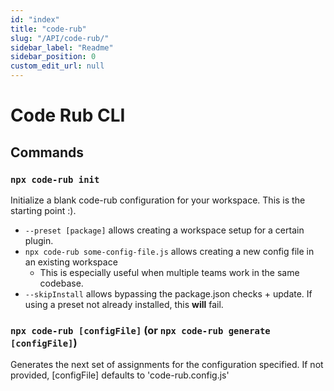 ```yaml
---
id: "index"
title: "code-rub"
slug: "/API/code-rub/"
sidebar_label: "Readme"
sidebar_position: 0
custom_edit_url: null
---
```


# Code Rub CLI

## Commands

### `npx code-rub init`

Initialize a blank code-rub configuration for your workspace. This is the starting point :).

- `--preset [package]` allows creating a workspace setup for a certain plugin.
- `npx code-rub some-config-file.js` allows creating a new config file in an existing workspace
  - This is especially useful when multiple teams work in the same codebase.
- `--skipInstall` allows bypassing the package.json checks + update. If using a preset not already installed, this **will** fail.

### `npx code-rub [configFile]` (or `npx code-rub generate [configFile]`)

Generates the next set of assignments for the configuration specified. If not provided, [configFile] defaults to 'code-rub.config.js'
